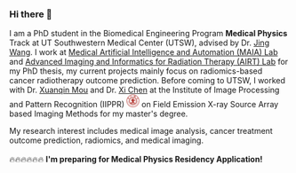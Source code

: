 ### Hi there 👋

<!--
**wangkaiwan/wangkaiwan** is a ✨ _special_ ✨ repository because its `README.md` (this file) appears on your GitHub profile.

Here are some ideas to get you started:

- 🔭 I’m currently working on ...
- 🌱 I’m currently learning ...
- 👯 I’m looking to collaborate on ...
- 🤔 I’m looking for help with ...
- 💬 Ask me about ...
- 📫 How to reach me: ...
- 😄 Pronouns: ...
- ⚡ Fun fact: ...
-->

I am a PhD student in the Biomedical Engineering Program **Medical Physics** Track at UT Southwestern Medical Center (UTSW), advised by Dr. [Jing Wang](https://profiles.utsouthwestern.edu/profile/115158/jing-wang.html). I work at [Medical Artificial Intelligence and Automation (MAIA) Lab](https://www.utsouthwestern.edu/labs/maia/) and [Advanced Imaging and Informatics for Radiation Therapy (AIRT) Lab](https://www.utsouthwestern.edu/labs/airt/) for my PhD thesis, my current projects mainly focus on radiomics-based cancer radiotherapy outcome prediction. Before coming to UTSW, I worked with Dr. [Xuanqin Mou](https://gr.xjtu.edu.cn/web/xqmou/home) and Dr. [Xi Chen](http://gr.xjtu.edu.cn/web/candy/home) at the Institute of Image Processing and Pattern Recognition (IIPPR) <a href="http://en.xjtu.edu.cn/"><img class="svg" src="/images/XJTU.svg" width="23pt"></a> on Field Emission X-ray Source Array based Imaging Methods for my master's degree. 

My research interest includes medical image analysis, cancer treatment outcome prediction, radiomics, and medical imaging.
<br/>
<br/>
🔥🔥🔥🔥🔥🔥 **I'm preparing for Medical Physics Residency Application!** 
